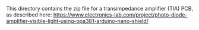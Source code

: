 This directory contains the zip file for a transimpedance amplifier (TIA) PCB, as described here: https://www.electronics-lab.com/project/photo-diode-amplifier-visible-light-using-opa381-arduino-nano-shield/
